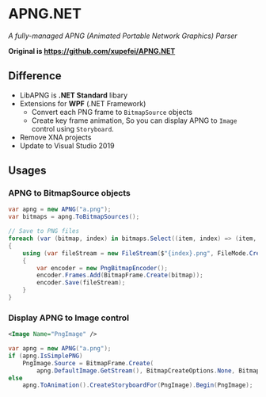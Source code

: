 # APNG.NET

*A fully-managed APNG (Animated Portable Network Graphics) Parser*


**Original is https://github.com/xupefei/APNG.NET**

## Difference 

* LibAPNG is **.NET Standard** libary
* Extensions for **WPF** (.NET Framework)
    * Convert each PNG frame to `BitmapSource` objects
    * Create key frame animation, So you can display APNG to `Image` control using `Storyboard`.
* Remove XNA projects
* Update to Visual Studio 2019

## Usages

### APNG to BitmapSource objects

```cs
var apng = new APNG("a.png");
var bitmaps = apng.ToBitmapSources();

// Save to PNG files
foreach (var (bitmap, index) in bitmaps.Select((item, index) => (item, index)))
{
    using (var fileStream = new FileStream($"{index}.png", FileMode.Create))
    {
        var encoder = new PngBitmapEncoder();
        encoder.Frames.Add(BitmapFrame.Create(bitmap));
        encoder.Save(fileStream);
    }
}
```

### Display APNG to Image control

```xml
<Image Name="PngImage" />
```

```cs
var apng = new APNG("a.png");
if (apng.IsSimplePNG)
    PngImage.Source = BitmapFrame.Create(
        apng.DefaultImage.GetStream(), BitmapCreateOptions.None, BitmapCacheOption.OnLoad);
else
    apng.ToAnimation().CreateStoryboardFor(PngImage).Begin(PngImage);
```
